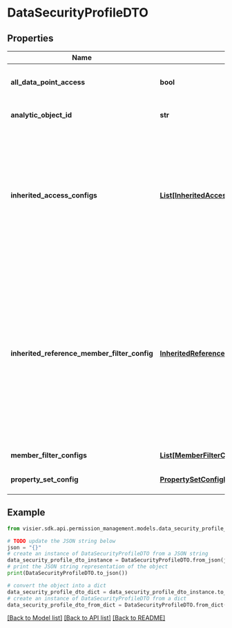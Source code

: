 # DataSecurityProfileDTO


## Properties

Name | Type | Description | Notes
------------ | ------------- | ------------- | -------------
**all_data_point_access** | **bool** | If &#x60;true&#x60;, the permission grants access to the entire population. If &#x60;false&#x60;, define &#x60;memberFilterConfigs&#x60; to set custom population access. | [optional] 
**analytic_object_id** | **str** | The unique ID of the analytic object assigned data security in this permission. | [optional] 
**inherited_access_configs** | [**List[InheritedAccessConfigDTO]**](InheritedAccessConfigDTO.md) | The events and related objects inherited from the analytic object.  By default, all events and related objects associated with the analytic object will be inherited from the analytic object in a permission.  For example, if you assign access to Employee, then access to the Employee Exit event is inherited in the permission.  To remove access to an event or related object, add the object to &#x60;inheritedAccessConfigs&#x60; with &#x60;removeAccess&#x60;: true.  To add custom filters to an event or related object, add the object to &#x60;inheritedAccessConfigs&#x60; and define &#x60;memberFilterConfigs&#x60;. | [optional] 
**inherited_reference_member_filter_config** | [**InheritedReferenceMemberFilterConfigDTO**](InheritedReferenceMemberFilterConfigDTO.md) | Configures the analytic object to inherit population access filters from. The target analytic object must be assigned population access in the permission and have a binding (strong) reference from the source analytic object.  * For example, assume &#x60;Applicant&#x60; -&gt; &#x60;Requisition&#x60; is configured to be a binding (strong) reference.  For &#x60;Applicant&#x60; (source analytic object) to inherit population access filters from &#x60;Requisition&#x60; (target analytic object), in the Applicant &#x60;dataSecurityProfile&#x60;, set &#x60;inheritedReferenceMemberFilterConfig&#x60; to &#x60;Requisition&#x60;. In this example, Applicant will inherit filters from Requisition because Requsition is assigned data security in this permission and there is a binding (strong) reference from Applicant to Requisition. | [optional] 
**member_filter_configs** | [**List[MemberFilterConfigDTO]**](MemberFilterConfigDTO.md) | Custom filters that define population access for an item in the permission. | [optional] 
**property_set_config** | [**PropertySetConfigDTO**](PropertySetConfigDTO.md) | A list of objects representing the data access for an analytic object’s properties. | [optional] 

## Example

```python
from visier.sdk.api.permission_management.models.data_security_profile_dto import DataSecurityProfileDTO

# TODO update the JSON string below
json = "{}"
# create an instance of DataSecurityProfileDTO from a JSON string
data_security_profile_dto_instance = DataSecurityProfileDTO.from_json(json)
# print the JSON string representation of the object
print(DataSecurityProfileDTO.to_json())

# convert the object into a dict
data_security_profile_dto_dict = data_security_profile_dto_instance.to_dict()
# create an instance of DataSecurityProfileDTO from a dict
data_security_profile_dto_from_dict = DataSecurityProfileDTO.from_dict(data_security_profile_dto_dict)
```
[[Back to Model list]](../README.md#documentation-for-models) [[Back to API list]](../README.md#documentation-for-api-endpoints) [[Back to README]](../README.md)


